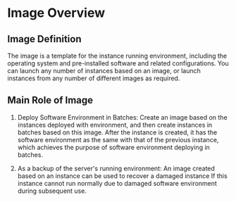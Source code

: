 # Image Overview
## Image Definition
The image is a template for the instance running environment, including the operating system and pre-installed software and related configurations. You can launch any number of instances based on an image, or launch instances from any number of different images as required.

## Main Role of Image
1. Deploy Software Environment in Batches:
Create an image based on the instances deployed with environment, and then create instances in batches based on this image. After the instance is created, it has the software environment as the same with that of the previous instance, which achieves the purpose of software environment deploying in batches.

2. As a backup of the server's running environment:
An image created based on an instance can be used to recover a damaged instance If this instance cannot run normally due to damaged software environment during subsequent use.

